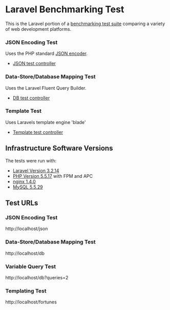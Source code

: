 # Laravel Benchmarking Test

This is the Laravel portion of a [benchmarking test suite](../) comparing a variety of web development platforms.

### JSON Encoding Test
Uses the PHP standard [JSON encoder](http://www.php.net/manual/en/function.json-encode.php).

* [JSON test controller](application/routes.php)


### Data-Store/Database Mapping Test
Uses the Laravel Fluent Query Builder.

* [DB test controller](application/routes.php)

### Template Test
Uses Laravels template engine 'blade'

* [Template test controller](application/controllers/Bench.php)


## Infrastructure Software Versions
The tests were run with:

* [Laravel Version 3.2.14](http://laravel.com/)
* [PHP Version 5.5.17](http://www.php.net/) with FPM and APC
* [nginx 1.4.0](http://nginx.org/)
* [MySQL 5.5.29](https://dev.mysql.com/)

## Test URLs
### JSON Encoding Test

http://localhost/json

### Data-Store/Database Mapping Test

http://localhost/db

### Variable Query Test
    
http://localhost/db?queries=2

### Templating Test

http://localhost/fortunes